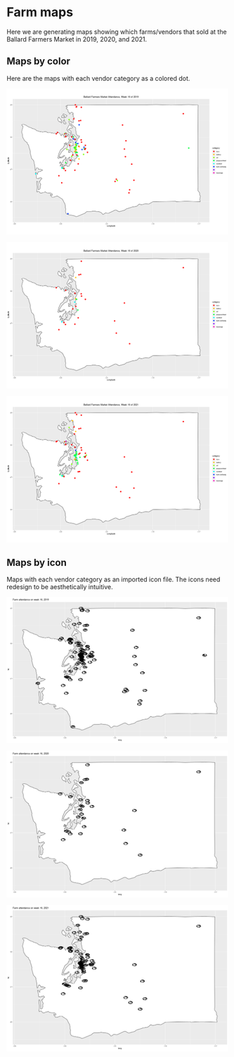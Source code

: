 # Farm maps

Here we are generating maps showing which farms/vendors that sold at the Ballard Farmers Market in 2019, 2020, and 2021.

## Maps by color

Here are the maps with each vendor category as a colored dot.

![map2019](market-map-2019.png)

![map2020](market-map-2020.png)

![map2021](market-map-2021.png)

## Maps by icon

Maps with each vendor category as an imported icon file. The icons need redesign to be aesthetically intuitive.

![mapicons2019](market-map-icons-2019.png)

![mapicons2020](market-map-icons-2020.png)

![mapicons2021](market-map-icons-2021.png)
